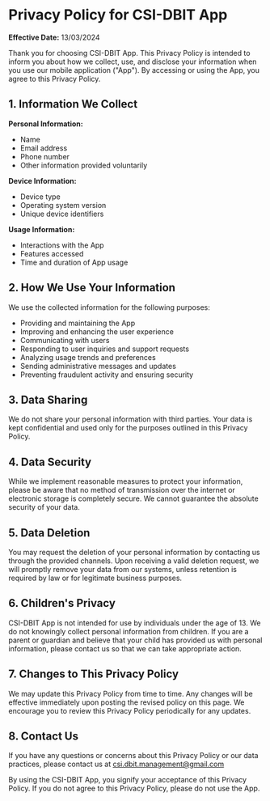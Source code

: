# Privacy Policy for CSI-DBIT App

**Effective Date:** 13/03/2024

Thank you for choosing CSI-DBIT App. This Privacy Policy is intended to inform you about how we collect, use, and disclose your information when you use our mobile application ("App"). By accessing or using the App, you agree to this Privacy Policy.

## 1. Information We Collect

**Personal Information:**
- Name
- Email address
- Phone number
- Other information provided voluntarily

**Device Information:**
- Device type
- Operating system version
- Unique device identifiers

**Usage Information:**
- Interactions with the App
- Features accessed
- Time and duration of App usage

## 2. How We Use Your Information

We use the collected information for the following purposes:
- Providing and maintaining the App
- Improving and enhancing the user experience
- Communicating with users
- Responding to user inquiries and support requests
- Analyzing usage trends and preferences
- Sending administrative messages and updates
- Preventing fraudulent activity and ensuring security

## 3. Data Sharing

We do not share your personal information with third parties. Your data is kept confidential and used only for the purposes outlined in this Privacy Policy.

## 4. Data Security

While we implement reasonable measures to protect your information, please be aware that no method of transmission over the internet or electronic storage is completely secure. We cannot guarantee the absolute security of your data.

## 5. Data Deletion

You may request the deletion of your personal information by contacting us through the provided channels. Upon receiving a valid deletion request, we will promptly remove your data from our systems, unless retention is required by law or for legitimate business purposes.

## 6. Children's Privacy

CSI-DBIT App is not intended for use by individuals under the age of 13. We do not knowingly collect personal information from children. If you are a parent or guardian and believe that your child has provided us with personal information, please contact us so that we can take appropriate action.

## 7. Changes to This Privacy Policy

We may update this Privacy Policy from time to time. Any changes will be effective immediately upon posting the revised policy on this page. We encourage you to review this Privacy Policy periodically for any updates.

## 8. Contact Us

If you have any questions or concerns about this Privacy Policy or our data practices, please contact us at csi.dbit.management@gmail.com

By using the CSI-DBIT App, you signify your acceptance of this Privacy Policy. If you do not agree to this Privacy Policy, please do not use the App.

